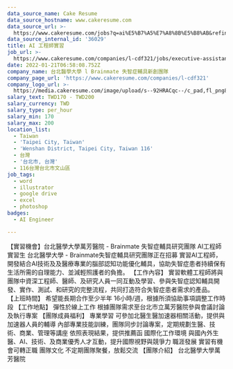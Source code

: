 ```yaml
---
data_source_name: Cake Resume
data_source_hostname: www.cakeresume.com
data_source_url: >-
  https://www.cakeresume.com/jobs?q=ai%E5%B7%A5%E7%A8%8B%E5%B8%AB&refinementList%5Blang_[…]y_type%5D=per_year&range%5Bsalary_range%5D%5Bmin%5D=1000000
data_source_internal_id: '36029'
title: AI 工程師實習
job_url: >-
  https://www.cakeresume.com/companies/l-cdf321/jobs/executive-assistant-internship
date: 2022-01-21T06:58:08.752Z
company_name: 台北醫學大學 l Brainmate 失智症輔具新創團隊
company_page_url: 'https://www.cakeresume.com/companies/l-cdf321'
company_logo_url: >-
  https://media.cakeresume.com/image/upload/s--92HRACqc--/c_pad,fl_png8,h_200,w_200/v1642748444/fbebawybiuxytzvazpoc.png
salary_text: TWD170 - TWD200
salary_currency: TWD
salary_type: per_hour
salary_min: 170
salary_max: 200
location_list:
  - Taiwan
  - 'Taipei City, Taiwan'
  - 'Wenshan District, Taipei City, Taiwan 116'
  - 台灣
  - '台北市, 台灣'
  - 116台灣台北市文山區
job_tags:
  - word
  - illustrator
  - google drive
  - excel
  - photoshop
badges:
  - AI Engineer

---
```


【實習機會】台北醫學大學萬芳醫院 - Brainmate 失智症輔具研究團隊 AI工程師 實習生 台北醫學大學 - Brainmate失智症輔具研究團隊正在招募 實習AI工程師，開發結合AI技術及及醫療專業的腦部認知功能優化輔具，協助失智症患者持續保有生活所需的自理能力、並減輕照護者的負擔。 【工作內容】 實習軟體工程師將與團隊中資深工程師、醫師、及研究人員一同互動及學習、參與失智症認知輔具開發、實作、測試、和研究的完整流程，共同打造符合失智症患者需求的產品。 【上班時間】 希望能長期合作至少半年 16小時/週，根據所須協助事項調整工作時段 【工作地點】 彈性於線上工作 根據團隊需求至台北市立萬芳醫院參與會議討論及執行專案 【團隊成員福利】 專業學習 可參加北醫生醫加速器相關活動，提供與加速器人員的輔導 內部專業技能訓練，團隊同步討論專案，定期規劃生醫、技術、商業、管理等講座 依照表現結果，提供推薦函 國際化工作環境 與國內外生醫、AI、技術、及商業優秀人才互動，提升國際視野與競爭力 職涯發展 實習有機會可轉正職 團隊文化 不定期團隊聚餐，放鬆交流 【團隊介紹】 台北醫學大學萬芳醫院 